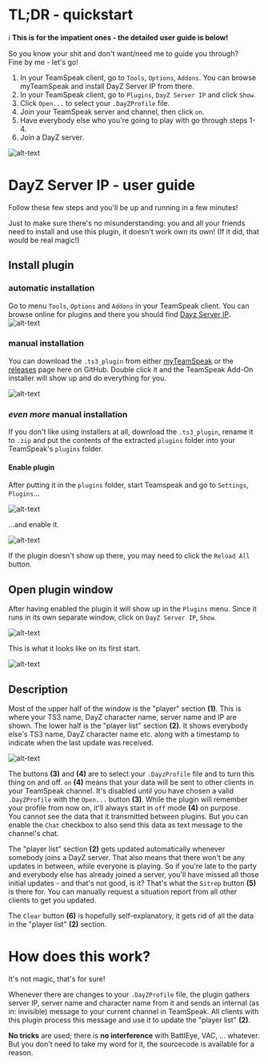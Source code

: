 # TL;DR - quickstart
:information_source: __This is for the impatient ones - the detailed user guide is below!__

So you know your shit and don't want/need me to guide you through?  
Fine by me - let's go!

1. In your TeamSpeak client, go to `Tools`, `Options`, `Addons`. You can browse myTeamSpeak and install DayZ Server IP from there.
2. In your TeamSpeak client, go to `Plugins`, `DayZ Server IP` and click `Show`.
3. Click `Open...` to select your `.DayZProfile` file.
4. Join your TeamSpeak server and channel, then click `on`.
5. Have everybody else who you're going to play with go through steps 1-4.
6. Join a DayZ server.

![alt-text](png/main_window.png)

# DayZ Server IP - user guide
Follow these few steps and you'll be up and running in a few minutes!

Just to make sure there's no misunderstanding: you and all your friends need to install and use this plugin, it doesn't work own its own!
(If it did, that would be real magic!)

## Install plugin
### automatic installation
Go to menu `Tools`, `Options` and `Addons` in your TeamSpeak client. You can browse online for plugins and there you should find [Dayz Server IP](https://www.myteamspeak.com/addons/36985fae-1157-4be2-b807-93f72414105c).
![alt-text](png/addons_online.png)

### manual installation
You can download the `.ts3_plugin` from either [myTeamSpeak](https://www.myteamspeak.com) or the [releases](https://github.com/dehesselle/dayzsrvip/releases) page here on GitHub. Double click it and the TeamSpeak Add-On installer will show up and do everything for you.

![alt-text](png/ts3_plugin_installer.png)

### _even more_ manual installation
If you don't like using installers at all, download the `.ts3_plugin`, rename it to `.zip` and put the contents of the extracted `plugins` folder into your TeamSpeak's `plugins` folder.
#### Enable plugin
After putting it in the `plugins` folder, start Teamspeak and go to `Settings`, `Plugins`...

![alt-text](png/ts3_settings_menu.png)

...and enable it.

![alt-text](png/ts3_enable_plugin.png)

If the plugin doesn't show up there, you may need to click the `Reload All` button.

## Open plugin window
After having enabled the plugin it will show up in the `Plugins` menu. Since it runs in its own separate window, click on `DayZ Server IP`, `Show`.

![alt-text](png/ts3_plugins_menu.png)

This is what it looks like on its first start.

![alt-text](png/main_window_init.png)

## Description

Most of the upper half of the window is the "player" section __(1)__. This is where your TS3 name, DayZ character name, server name and IP are shown. The lower half is the "player list" section __(2)__. It shows everybody else's TS3 name, DayZ character name etc. along with a timestamp to indicate when the last update was received.

![alt-text](png/main_window_init_annotated.png)

The buttons __(3)__ and __(4)__ are to select your `.DayzProfile` file and to turn this thing on and off. `on` __(4)__ means that your data will be sent to other clients in your TeamSpeak channel. It's disabled until you have chosen a valid `.DayZProfile` with the `Open...` button __(3)__. While the plugin will remember your profile from now on, it'll always start in `off` mode __(4)__ on purpose.  
You cannot see the data that it transmitted between plugins. But you can enable the `Chat` checkbox to also send this data as text message to the channel's chat.

The "player list" section __(2)__ gets updated automatically whenever somebody joins a DayZ server. That also means that there won't be any updates in between, while everyone is playing. So if you're late to the party and everybody else has already joined a server, you'll have missed all those initial updates - and that's not good, is it? That's what the `Sitrep` button __(5)__ is there for. You can manually request a situation report from all other clients to get you updated.

The `Clear` button __(6)__ is hopefully self-explanatory, it gets rid of all the data in the "player list" __(2)__ section.

# How does this work?
It's not magic, that's for sure!

Whenever there are changes to your `.DayZProfile` file, the plugin gathers server IP, server name and character name from it and sends an internal (as in: invisible) message to your current channel in TeamSpeak. All clients with this plugin process this message and use it to update the "player list" __(2)__.

__No tricks__ are used; there is __no interference__ with BattlEye, VAC, ... whatever. But you don't need to take my word for it, the sourcecode is available for a reason.
